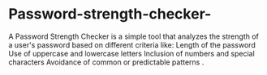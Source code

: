 # Password-strength-checker-
A Password Strength Checker is a simple tool that analyzes the strength of a user's password based on different criteria like:  Length of the password  Use of uppercase and lowercase letters  Inclusion of numbers and special characters  Avoidance of common or predictable patterns  .
